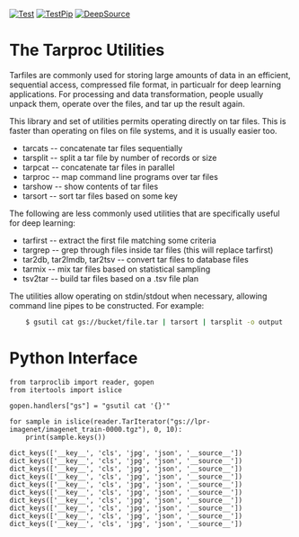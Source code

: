 [![Test](https://github.com/tmbdev/tarproc/workflows/Test/badge.svg)](https://github.com/tmbdev/tarproc/actions?query=workflow%3ATest)
[![TestPip](https://github.com/tmbdev/tarproc/workflows/TestPip/badge.svg)](https://github.com/tmbdev/tarproc/actions?query=workflow%3ATestPip)
[![DeepSource](https://static.deepsource.io/deepsource-badge-light-mini.svg)](https://deepsource.io/gh/tmbdev/tarproc/?ref=repository-badge)

# The Tarproc Utilities

Tarfiles are commonly used for storing large amounts of data in an efficient,
sequential access, compressed file format, in particualr for deep learning
applications. For processing and data transformation,
people usually unpack them, operate over the files, and tar up the result again.

This library and set of utilities permits operating directly on tar files. This
is faster than operating on files on file systems, and it is usually easier too.

- tarcats -- concatenate tar files sequentially
- tarsplit -- split a tar file by number of records or size
- tarpcat -- concatenate tar files in parallel
- tarproc -- map command line programs over tar files
- tarshow -- show contents of tar files
- tarsort -- sort tar files based on some key

The following are less commonly used utilities that are specifically useful
for deep learning:

- tarfirst -- extract the first file matching some criteria
- targrep -- grep through files inside tar files (this will replace tarfirst)
- tar2db, tar2lmdb, tar2tsv -- convert tar files to database files
- tarmix -- mix tar files based on statistical sampling
- tsv2tar -- build tar files based on a .tsv file plan

The utilities allow operating on stdin/stdout when necessary, allowing
command line pipes to be constructed. For example:

```Bash
    $ gsutil cat gs://bucket/file.tar | tarsort | tarsplit -o output
```

# Python Interface


```sos
from tarproclib import reader, gopen
from itertools import islice

gopen.handlers["gs"] = "gsutil cat '{}'"

for sample in islice(reader.TarIterator("gs://lpr-imagenet/imagenet_train-0000.tgz"), 0, 10):
    print(sample.keys())
```

    dict_keys(['__key__', 'cls', 'jpg', 'json', '__source__'])
    dict_keys(['__key__', 'cls', 'jpg', 'json', '__source__'])
    dict_keys(['__key__', 'cls', 'jpg', 'json', '__source__'])
    dict_keys(['__key__', 'cls', 'jpg', 'json', '__source__'])
    dict_keys(['__key__', 'cls', 'jpg', 'json', '__source__'])
    dict_keys(['__key__', 'cls', 'jpg', 'json', '__source__'])
    dict_keys(['__key__', 'cls', 'jpg', 'json', '__source__'])
    dict_keys(['__key__', 'cls', 'jpg', 'json', '__source__'])
    dict_keys(['__key__', 'cls', 'jpg', 'json', '__source__'])
    dict_keys(['__key__', 'cls', 'jpg', 'json', '__source__'])

